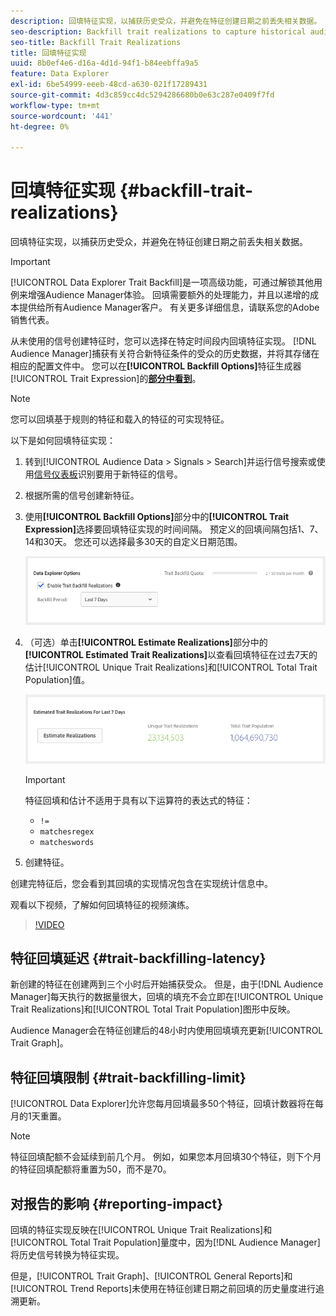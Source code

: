 ```yaml
---
description: 回填特征实现，以捕获历史受众，并避免在特征创建日期之前丢失相关数据。
seo-description: Backfill trait realizations to capture historical audiences and avoid loss of relevant data prior to a trait creation date.
seo-title: Backfill Trait Realizations
title: 回填特征实现
uuid: 8b0ef4e6-d16a-4d1d-94f1-b84eebffa9a5
feature: Data Explorer
exl-id: 6be54999-eeeb-48cd-a630-021f17289431
source-git-commit: 4d3c859cc4dc5294286680b0e63c287e0409f7fd
workflow-type: tm+mt
source-wordcount: '441'
ht-degree: 0%

---
```


# 回填特征实现 {#backfill-trait-realizations}

回填特征实现，以捕获历史受众，并避免在特征创建日期之前丢失相关数据。

>[!IMPORTANT]
>
>[!UICONTROL Data Explorer Trait Backfill]是一项高级功能，可通过解锁其他用例来增强Audience Manager体验。 回填需要额外的处理能力，并且以递增的成本提供给所有Audience Manager客户。 有关更多详细信息，请联系您的Adobe销售代表。

从未使用的信号创建特征时，您可以选择在特定时间段内回填特征实现。 [!DNL Audience Manager]捕获有关符合新特征条件的受众的历史数据，并将其存储在相应的配置文件中。 您可以在&#x200B;**[!UICONTROL Backfill Options]**&#x200B;特征生成器[!UICONTROL Trait Expression]的&#x200B;**[部分中看到](../../features/traits/about-trait-builder.md)**。

>[!NOTE]
>
>您可以回填基于规则的特征和载入的特征的可实现特征。

以下是如何回填特征实现：

1. 转到[!UICONTROL Audience Data > Signals > Search]并运行信号搜索或使用[信号仪表板](../../features/data-explorer/data-explorer-signals-dashboard.md)识别要用于新特征的信号。
1. 根据所需的信号创建新特征。
1. 使用&#x200B;**[!UICONTROL Backfill Options]**&#x200B;部分中的&#x200B;**[!UICONTROL Trait Expression]**&#x200B;选择要回填特征实现的时间间隔。 预定义的回填间隔包括1、7、14和30天。 您还可以选择最多30天的自定义日期范围。

   ![特征回填](assets/signals-trait-backfill.png)

1. （可选）单击&#x200B;**[!UICONTROL Estimate Realizations]**&#x200B;部分中的&#x200B;**[!UICONTROL Estimated Trait Realizations]**&#x200B;以查看回填特征在过去7天的估计[!UICONTROL Unique Trait Realizations]和[!UICONTROL Total Trait Population]值。

   ![估算特征实现](assets/estimate-trait-realizations.png)

   >[!IMPORTANT]
   >
   >特征回填和估计不适用于具有以下运算符的表达式的特征：
   >    * `!=`
   >    * `matchesregex`
   >    * `matcheswords`
1. 创建特征。

创建完特征后，您会看到其回填的实现情况包含在实现统计信息中。

观看以下视频，了解如何回填特征的视频演练。

>[!VIDEO](https://video.tv.adobe.com/v/25169/)

## 特征回填延迟 {#trait-backfilling-latency}

新创建的特征在创建两到三个小时后开始捕获受众。 但是，由于[!DNL Audience Manager]每天执行的数据量很大，回填的填充不会立即在[!UICONTROL Unique Trait Realizations]和[!UICONTROL Total Trait Population]图形中反映。

Audience Manager会在特征创建后的48小时内使用回填填充更新[!UICONTROL Trait Graph]。

## 特征回填限制 {#trait-backfilling-limit}

[!UICONTROL Data Explorer]允许您每月回填最多50个特征，回填计数器将在每月的1天重置。

>[!NOTE]
>
>特征回填配额不会延续到前几个月。 例如，如果您本月回填30个特征，则下个月的特征回填配额将重置为50，而不是70。

## 对报告的影响 {#reporting-impact}

回填的特征实现反映在[!UICONTROL Unique Trait Realizations]和[!UICONTROL Total Trait Population]量度中，因为[!DNL Audience Manager]将历史信号转换为特征实现。

但是，[!UICONTROL Trait Graph]、[!UICONTROL General Reports]和[!UICONTROL Trend Reports]未使用在特征创建日期之前回填的历史量度进行追溯更新。
